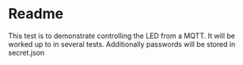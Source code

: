 # Readme
This test is to demonstrate controlling the LED from a MQTT.
It will be worked up to in several tests.
Additionally passwords will be stored in secret.json
